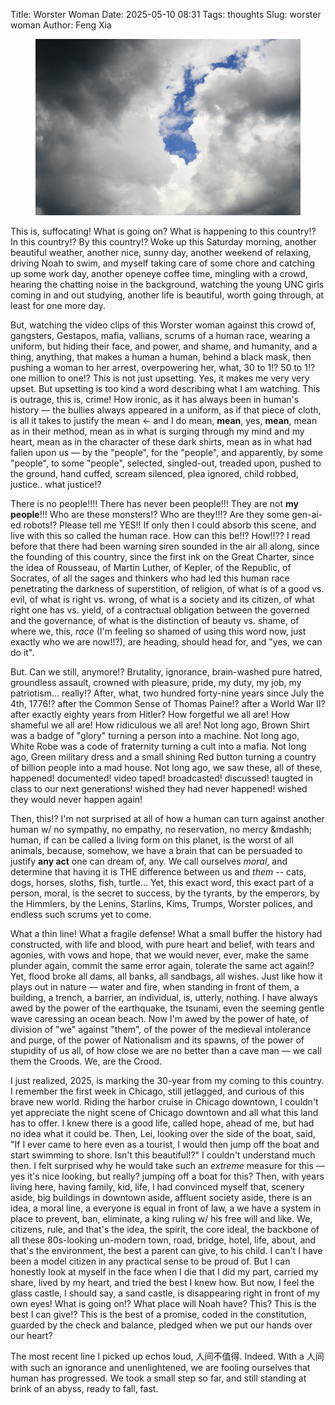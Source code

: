 Title: Worster Woman
Date: 2025-05-10 08:31
Tags: thoughts
Slug: worster woman
Author: Feng Xia

<figure class="col s12">
  <img src="images/DSC_9281.JPG"/>
</figure>

This is, suffocating! What is going on? What is happening to this
country!? In this country!? By this country!? Woke up this Saturday
morning, another beautiful weather, another nice, sunny day, another
weekend of relaxing, driving Noah to swim, and myself taking care of
some chore and catching up some work day, another openeye coffee time,
mingling with a crowd, hearing the chatting noise in the background,
watching the young UNC girls coming in and out studying, another life
is beautiful, worth going through, at least for one more day.

But, watching the video clips of this Worster woman against this crowd
of, gangsters, Gestapos, mafia, vallians, scrums of a human race,
wearing a uniform, but hiding their face, and power, and shame, and
humanity, and a thing, anything, that makes a human a human, behind a
black mask, then pushing a woman to her arrest, overpowering her,
what, 30 to 1!? 50 to 1!? one million to one!? This is not just
upsetting. Yes, it makes me very very upset. But upsetting is too kind
a word describing what I am watching. This is outrage, this is, crime!
How ironic, as it has always been in human's history &mdash; the
bullies always appeared in a uniform, as if that piece of cloth, is
all it takes to justify the mean &larr; and I do mean, **mean**, yes,
**mean**, mean as in their method, mean as in what is surging through
my mind and my heart, mean as in the character of these dark shirts,
mean as in what had fallen upon us &mdash; by the "people", for the
"people", and apparently, by some "people", to some "people",
selected, singled-out, treaded upon, pushed to the ground, hand
cuffed, scream silenced, plea ignored, child robbed, justice.. what
justice!?

There is no people!!!! There has never been people!!! They are not
**my people**!!! Who are these monsters!? Who are they!!!? Are they
some gen-ai-ed robots!? Please tell me YES!! If only then I could
absorb this scene, and live with this so called the human race. How
can this be!!? How!!?? I read before that there had been warning siren
sounded in the air all along, since the founding of this country,
since the first ink on the Great Charter, since the idea of
Rousseau, of Martin Luther, of Kepler, of the Republic, of Socrates,
of all the sages and thinkers who had led this human race penetrating
the darkness of superstition, of religion, of what is of a good
vs. evil, of what is right vs. wrong, of what is a society and its
citizen, of what right one has vs. yield, of a contractual obligation
between the governed and the governance, of what is the distinction of
beauty vs. shame, of where we, this, _race_ (I'm feeling so shamed of
using this word now, just exactly who we are now!!?), are heading,
should head for, and "yes, we can do it".

But. Can we still, anymore!? Brutality, ignorance, brain-washed pure
hatred, groundless assault, crowned with pleasure, pride, my duty, my
job, my patriotism... really!? After, what, two hundred forty-nine
years since July the 4th, 1776!? after the Common Sense of Thomas
Paine!? after a World War II? after exactly eighty years from Hitler?
How forgetful we all are! How shameful we all are! How ridiculous we
all are! Not long ago, Brown Shirt was a badge of "glory" turning a
person into a machine. Not long ago, White Robe was a code of
fraternity turning a cult into a mafia. Not long ago, Green military
dress and a small shining Red button turning a country of billion
people into a mad house. Not long ago, we saw these, all of these,
happened! documented! video taped! broadcasted! discussed! taugted in
class to our next generations! wished they had never happened! wished
they would never happen again!

Then, this!? I'm not surprised at all of how a human can turn against
another human w/ no sympathy, no empathy, no reservation, no mercy
&mdashh; human, if can be called a living form on this planet, is the
worst of all animals, because, somehow, we have a brain that can be
persuaded to justify **any act** one can dream of, any. We call
ourselves _moral_, and determine that having it is THE difference
between us and _them_ -- cats, dogs, horses, sloths, fish,
turtle... Yet, this exact word, this exact part of a person, moral, is
the secret to success, by the tyrants, by the emperors, by the
Himmlers, by the Lenins, Starlins, Kims, Trumps, Worster polices, and
endless such scrums yet to come.

What a thin line! What a fragile defense! What a small buffer the
history had constructed, with life and blood, with pure heart and
belief, with tears and agonies, with vows and hope, that we would
never, ever, make the same plunder again, commit the same error again,
tolerate the same act again!? Yet, flood broke all dams, all banks,
all sandbags, all wishes. Just like how it plays out in nature &mdash;
water and fire, when standing in front of them, a building, a trench,
a barrier, an individual, is, utterly, nothing. I have always awed by
the power of the earthquake, the tsunami, even the seeming gentle wave
caressing an ocean beach. Now I'm awed by the power of hate, of
division of "we" against "them", of the power of the medieval
intolerance and purge, of the power of Nationalism and its spawns, of
the power of stupidity of us all, of how close we are no better than a
cave man &mdash; we call them the Croods. We, are the Crood.


I just realized, 2025, is marking the 30-year from my coming to this
country. I remember the first week in Chicago, still jetlagged, and
curious of this brave new world. Riding the harbor cruise in Chicago
downtown, I couldn't yet appreciate the night scene of Chicago
downtown and all what this land has to offer. I knew there is a good
life, called hope, ahead of me, but had no idea what it could
be. Then, Lei, looking over the side of the boat, said, "If I ever
came to here even as a tourist, I would then jump off the boat and
start swimming to shore. Isn't this beautiful!?" I couldn't understand
much then. I felt surprised why he would take such an _extreme_
measure for this &mdash; yes it's nice looking, but really? jumping
off a boat for this? Then, with years living here, having family, kid,
life, I had convinced myself that, scenery aside, big buildings in
downtown aside, affluent society aside, there is an idea, a moral
line, a everyone is equal in front of law, a we have a system in place
to prevent, ban, eliminate, a king ruling w/ his free will and
like. We, citizens, rule, and that's the idea, the spirit, the core
ideal, the backbone of all these 80s-looking un-modern town, road,
bridge, hotel, life, about, and that's the environment, the best a
parent can give, to his child. I can't I have been a model citizen in
any practical sense to be proud of. But I can honestly look at myself
in the face when I die that I did my part, carried my share, lived by
my heart, and tried the best I knew how. But now, I feel the glass
castle, I should say, a sand castle, is disappearing right in front of
my own eyes! What is going on!? What place will Noah have? This? This
is the best I can give!? This is the best of a promise, coded in the
constitution, guarded by the check and balance, pledged when we put
our hands over our heart?

The most recent line I picked up echos loud, 人间不值得. Indeed. With
a 人间 with such an ignorance and unenlightened, we are fooling
ourselves that human has progressed. We took a small step so far, and
still standing at brink of an abyss, ready to fall, fast.
